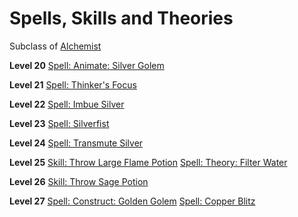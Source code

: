 <!-- TITLE: Philosopher -->
<!-- SUBTITLE: Forever chasing after the stone that embodies their namesakes, Philosopher's are constantly on the hunt for forbidden and lucrative discoveries.  Versed in arcana and science, these great thinkers will stop at nothing to push the boundaries of what is thought to be possible. -->

# Spells, Skills and Theories
Subclass of [Alchemist](alchemist)

**Level 20**
[Spell: Animate: Silver Golem](animate-silver-golem)

**Level 21**
[Spell: Thinker's Focus](thinker's-focus)

**Level 22**
[Spell: Imbue Silver](imbue-silver)

**Level 23**
[Spell: Silverfist](silverfist)

**Level 24**
[Spell: Transmute Silver](transmute-silver)

**Level 25**
[Skill: Throw Large Flame Potion](throw-large-flame-potion)
[Spell: Theory: Filter Water](theory-filter-water)

**Level 26**
[Skill: Throw Sage Potion](throw-sage-potion)

**Level 27**
[Spell: Construct: Golden Golem](construct-golden-golem)
[Spell: Copper Blitz](copper-blitz)
